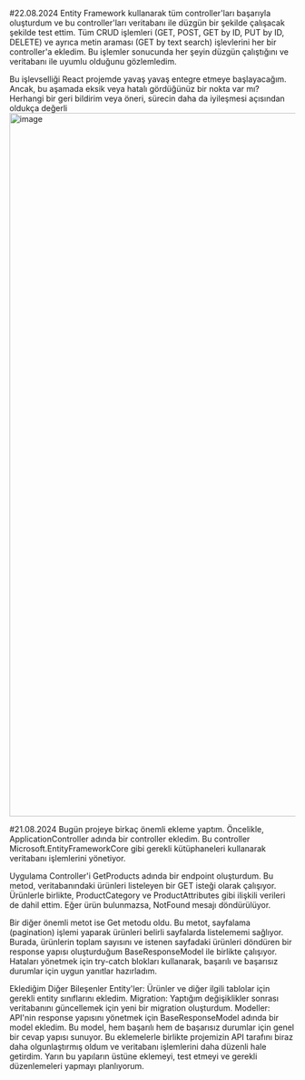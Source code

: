 #22.08.2024
Entity Framework kullanarak tüm controller'ları başarıyla oluşturdum ve bu controller'ları veritabanı ile düzgün bir şekilde çalışacak şekilde test ettim. Tüm CRUD işlemleri (GET, POST, GET by ID, PUT by ID, DELETE) ve ayrıca metin araması (GET by text search) işlevlerini her bir controller'a ekledim. Bu işlemler sonucunda her şeyin düzgün çalıştığını ve veritabanı ile uyumlu olduğunu gözlemledim.

Bu işlevselliği React projemde yavaş yavaş entegre etmeye başlayacağım. Ancak, bu aşamada eksik veya hatalı gördüğünüz bir nokta var mı? Herhangi bir geri bildirim veya öneri, sürecin daha da iyileşmesi açısından oldukça değerli 
<img width="1236" alt="image" src="https://github.com/user-attachments/assets/251b8eaa-0742-4f19-85a0-1622421a89b7">





#21.08.2024
Bugün projeye birkaç önemli ekleme yaptım. Öncelikle, ApplicationController adında bir controller ekledim. Bu controller Microsoft.EntityFrameworkCore gibi gerekli kütüphaneleri kullanarak veritabanı işlemlerini yönetiyor.

Uygulama Controller'i GetProducts adında bir endpoint oluşturdum. Bu metod, veritabanındaki ürünleri listeleyen bir GET isteği olarak çalışıyor. Ürünlerle birlikte, ProductCategory ve ProductAttributes gibi ilişkili verileri de dahil ettim. Eğer ürün bulunmazsa, NotFound mesajı döndürülüyor.

Bir diğer önemli metot ise Get metodu oldu. Bu metot, sayfalama (pagination) işlemi yaparak ürünleri belirli sayfalarda listelememi sağlıyor. Burada, ürünlerin toplam sayısını ve istenen sayfadaki ürünleri döndüren bir response yapısı oluşturduğum BaseResponseModel ile birlikte çalışıyor. Hataları yönetmek için try-catch blokları kullanarak, başarılı ve başarısız durumlar için uygun yanıtlar hazırladım.

Eklediğim Diğer Bileşenler Entity'ler: Ürünler ve diğer ilgili tablolar için gerekli entity sınıflarını ekledim. Migration: Yaptığım değişiklikler sonrası veritabanını güncellemek için yeni bir migration oluşturdum. Modeller: API'nin response yapısını yönetmek için BaseResponseModel adında bir model ekledim. Bu model, hem başarılı hem de başarısız durumlar için genel bir cevap yapısı sunuyor. Bu eklemelerle birlikte projemizin API tarafını biraz daha olgunlaştırmış oldum ve veritabanı işlemlerini daha düzenli hale getirdim. Yarın bu yapıların üstüne eklemeyi, test etmeyi ve gerekli düzenlemeleri yapmayı planlıyorum.
